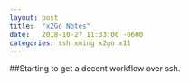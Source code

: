 ```yaml
---
layout: post
title:  "x2Go Notes"
date:   2018-10-27 11:33:00 -0600
categories: ssh xming x2go x11 
---
```




##Starting to get a decent workflow over ssh.






